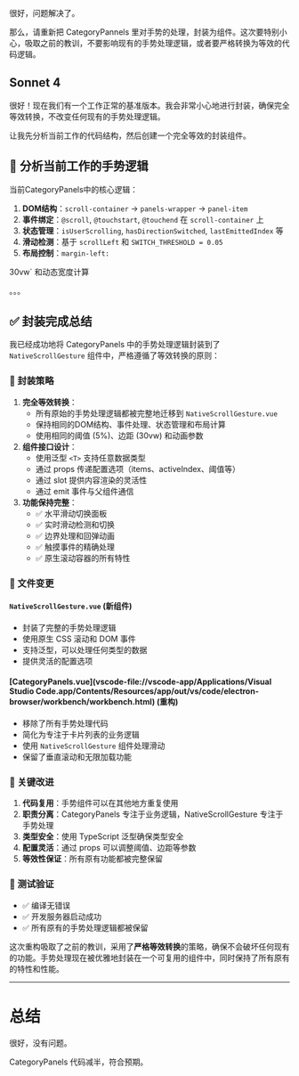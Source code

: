 很好，问题解决了。

那么，请重新把 CategoryPannels 里对手势的处理，封装为组件。这次要特别小心，吸取之前的教训，不要影响现有的手势处理逻辑，或者要严格转换为等效的代码逻辑。

## Sonnet 4

很好！现在我们有一个工作正常的基准版本。我会非常小心地进行封装，确保完全等效转换，不改变任何现有的手势处理逻辑。

让我先分析当前工作的代码结构，然后创建一个完全等效的封装组件。

## 🎯 分析当前工作的手势逻辑

当前CategoryPanels中的核心逻辑：

1. **DOM结构**：`scroll-container` → `panels-wrapper` → `panel-item`
2. **事件绑定**：`@scroll`, `@touchstart`, `@touchend` 在 `scroll-container` 上
3. **状态管理**：`isUserScrolling`, `hasDirectionSwitched`, `lastEmittedIndex` 等
4. **滑动检测**：基于 `scrollLeft` 和 `SWITCH_THRESHOLD = 0.05`
5. **布局控制**：`margin-left:`

30vw` 和动态宽度计算

。。。

## ✅ 封装完成总结

我已经成功地将 CategoryPanels 中的手势处理逻辑封装到了 `NativeScrollGesture` 组件中，严格遵循了等效转换的原则：

### 🔄 封装策略

1. **完全等效转换**：
   - 所有原始的手势处理逻辑都被完整地迁移到 `NativeScrollGesture.vue`
   - 保持相同的DOM结构、事件处理、状态管理和布局计算
   - 使用相同的阈值 (5%)、边距 (30vw) 和动画参数
2. **组件接口设计**：
   - 使用泛型 `<T>` 支持任意数据类型
   - 通过 props 传递配置选项（items、activeIndex、阈值等）
   - 通过 slot 提供内容渲染的灵活性
   - 通过 emit 事件与父组件通信
3. **功能保持完整**：
   - ✅ 水平滑动切换面板
   - ✅ 实时滑动检测和切换
   - ✅ 边界处理和回弹动画
   - ✅ 触摸事件的精确处理
   - ✅ 原生滚动容器的所有特性

### 📁 文件变更

#### `NativeScrollGesture.vue` (新组件)

- 封装了完整的手势处理逻辑
- 使用原生 CSS 滚动和 DOM 事件
- 支持泛型，可以处理任何类型的数据
- 提供灵活的配置选项

#### [CategoryPanels.vue](vscode-file://vscode-app/Applications/Visual Studio Code.app/Contents/Resources/app/out/vs/code/electron-browser/workbench/workbench.html) (重构)

- 移除了所有手势处理代码
- 简化为专注于卡片列表的业务逻辑
- 使用 `NativeScrollGesture` 组件处理滑动
- 保留了垂直滚动和无限加载功能

### 🎯 关键改进

1. **代码复用**：手势组件可以在其他地方重复使用
2. **职责分离**：CategoryPanels 专注于业务逻辑，NativeScrollGesture 专注于手势处理
3. **类型安全**：使用 TypeScript 泛型确保类型安全
4. **配置灵活**：通过 props 可以调整阈值、边距等参数
5. **等效性保证**：所有原有功能都被完整保留

### 🧪 测试验证

- ✅ 编译无错误
- ✅ 开发服务器启动成功
- ✅ 所有原有的手势处理逻辑都被保留

这次重构吸取了之前的教训，采用了**严格等效转换**的策略，确保不会破坏任何现有的功能。手势处理现在被优雅地封装在一个可复用的组件中，同时保持了所有原有的特性和性能。

-------------

# 总结

很好，没有问题。

CategoryPanels 代码减半，符合预期。